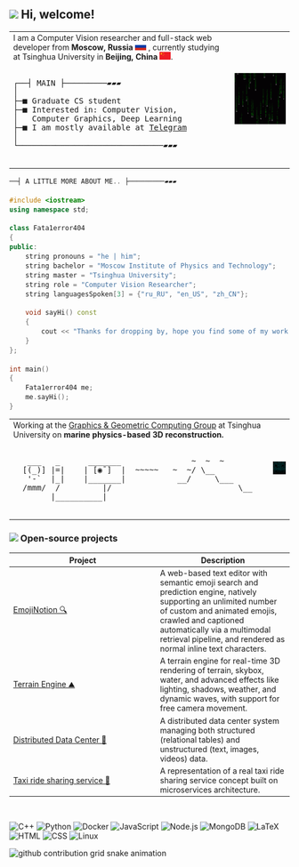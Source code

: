<!-- markdownlint-disable MD033 MD041 MD045 MD047 -->

<h2> <img src="https://emojis.slackmojis.com/emojis/images/1588315024/8823/hyperkitty.gif?1588315024" width="30" /> Hi, welcome! </h2>

<table>
  <tr>
    <td>
      <div>
        I am a Computer Vision researcher and full-stack web developer from <strong>Moscow, Russia</strong>
        <img src="assets/flag-russia.png" width="20"/>
        , currently studying at Tsinghua University in <strong>Beijing, China</strong>
        <img src="assets/flag-china.jpg" width="20"/>.
      </div>
      </br>
      <pre>
┌──┤ MAIN ├─────────▰▰▰
│
├─■ Graduate CS student
├─■ Interested in: Computer Vision,
│   Computer Graphics, Deep Learning
├─■ I am mostly available at <a href="https://t.me/yazykovii">Telegram</a>
│
└───────────────────────────────▰▰▰
      </pre>
    </td>
    <td>
      <img src="assets/matrix.gif" style="width: 900px;">
    </td>
  </tr>
</table>

```c++
──┤ A LITTLE MORE ABOUT ME.. ├─────────▰▰▰

#include <iostream>
using namespace std;

class Fata1error404
{
public:
    string pronouns = "he | him";
    string bachelor = "Moscow Institute of Physics and Technology";
    string master = "Tsinghua University";
    string role = "Computer Vision Researcher";
    string languagesSpoken[3] = {"ru_RU", "en_US", "zh_CN"};

    void sayHi() const
    {
        cout << "Thanks for dropping by, hope you find some of my work interesting." << endl;
    }
};

int main()
{
    Fata1error404 me;
    me.sayHi();
}
```

<table>
  <tr>
    <td>
      <div>
        Working at the <a href="https://cg.cs.tsinghua.edu.cn/">Graphics & Geometric Computing Group</a> at Tsinghua University on <strong>marine physics-based 3D reconstruction.</strong>
      </div>
      <br>
      <pre>
   ___   _      _______               ~  ~  ~
  [(_)] |=|    | [◉¯]  |  ~~~~~   ~  ~/ \__
   '-`  |_|    |_______|           __/     \___
  /mmm/  /         |/                           \__
        |__________|
      </pre>
    </td>
    <td>
      <img src="assets/3d-cubes.gif" style="width: 400px;">
    </td>
  </tr>
</table>

<h3> <img src="https://emojis.slackmojis.com/emojis/images/1621024394/39092/cat-roll.gif?1621024394" width="30" /> Open-source projects </h3>

<table>
  <thead>
    <tr>
      <th>Project</th>
      <th>Description</th>
    </tr>
  </thead>
  <tbody>
    <tr>
      <td>
        <a href="https://github.com/fata1error404/tsinghua-web-information-retrieval">EmojiNotion 🔍</a>
      </td>
      <td>
        A web-based text editor with semantic emoji search and prediction engine, natively supporting an unlimited number of custom and animated emojis, crawled and captioned automatically via a multimodal retrieval pipeline, and rendered as normal inline text characters.
      </td>
    </tr>
    <tr>
      <td>
        <a href="https://github.com/fata1error404/tsinghua-computer-graphics">Terrain Engine ⛰️</a>
      </td>
      <td>
        A terrain engine for real-time 3D rendering of terrain, skybox, water, and advanced effects like lighting, shadows, weather, and dynamic waves, with support for free camera movement.
      </td>
    </tr>
    <tr>
      <td width="250">
        <a href="https://github.com/yourusername/distributed-data-center">
          Distributed Data Center 💾
        </a>
      </td>
      <td>
        A distributed data center system managing both structured (relational tables) and unstructured (text, images, videos) data.
      </td>
    </tr>
    <tr>
      <td width="250">
        <a href="https://github.com/fata1error404/ride-sharing-service">
          Taxi ride sharing service 🚖
        </a>
      </td>
      <td>
        A representation of a real taxi ride sharing service concept built on microservices architecture.
      </td>
    </tr>
  </tbody>
</table>

</br>

![C++](https://img.shields.io/badge/Code-C++-informational?style=flat&logo=c%2B%2B&color=00599C)
![Python](https://img.shields.io/badge/Code-Python-informational?style=flat&logo=python&color=3776AB)
![Docker](https://img.shields.io/badge/Deployment-Docker-informational?style=flat&logo=docker&color=2496ED)
![JavaScript](https://img.shields.io/badge/Code-JavaScript-informational?style=flat&logo=javascript&color=F7DF1E)
![Node.js](https://img.shields.io/badge/Runtime-Node.js-informational?style=flat&logo=node.js&color=339933)
![MongoDB](https://img.shields.io/badge/Database-MongoDB-informational?style=flat&logo=mongodb&color=47A248)
![LaTeX](https://img.shields.io/badge/Markup-LaTeX-informational?style=flat&logo=latex&color=008080)
![HTML](https://img.shields.io/badge/Markup-HTML-informational?style=flat&logo=html5&color=000000)
![CSS](https://img.shields.io/badge/Style-CSS-informational?style=flat&logo=css3&color=000000)
![Linux](https://img.shields.io/badge/System-Linux-informational?style=flat&logo=linux&color=FCC624)

<picture>
  <source media="(prefers-color-scheme: dark)" srcset="https://raw.githubusercontent.com/fata1error404/fata1error404/output/github-contribution-grid-snake-dark.svg">
  <source media="(prefers-color-scheme: light)" srcset="https://raw.githubusercontent.com/fata1error404/fata1error404/output/github-contribution-grid-snake.svg">
  <img alt="github contribution grid snake animation" src="https://raw.githubusercontent.com/fata1error404/fata1error404/output/github-contribution-grid-snake.svg">
</picture>